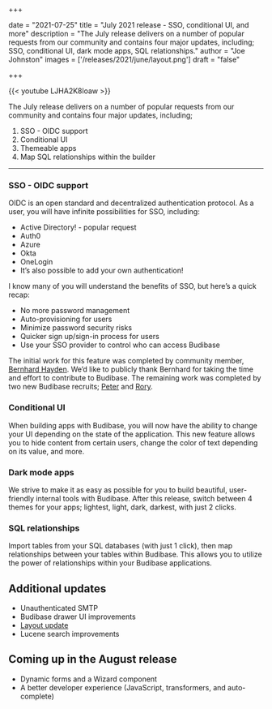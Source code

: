 +++

date = "2021-07-25"
title = "July 2021 release - SSO, conditional UI, and more"
description = "The July release delivers on a number of popular requests from our community and contains four major updates, including; SSO, conditional UI, dark mode apps, SQL relationships."
author = "Joe Johnston"
images = ['/releases/2021/june/layout.png']
draft = "false"

+++

 {{< youtube LJHA2K8loaw >}}

The July release delivers on a number of popular requests from our community and contains four major updates, including;

1. SSO - OIDC support
2. Conditional UI
3. Themeable apps
4. Map SQL relationships within the builder

---

### SSO - OIDC support

OIDC is an open standard and decentralized authentication protocol. As a user, you will have infinite possibilities for SSO, including:

- Active Directory! - popular request
- Auth0
- Azure
- Okta
- OneLogin
- It’s also possible to add your own authentication! 

I know many of you will understand the benefits of SSO, but here’s a quick recap:

- No more password management
- Auto-provisioning for users
- Minimize password security risks
- Quicker sign up/sign-in process for users
- Use your SSO provider to control who can access Budibase

The initial work for this feature was completed by community member, [Bernhard Hayden](https://github.com/burnoutberni). We’d like to publicly thank Bernhard for taking the time and effort to contribute to Budibase. The remaining work was completed by two new Budibase recruits; [Peter](https://github.com/PClmnt) and [Rory](https://github.com/Rory-Powell).

### Conditional UI

When building apps with Budibase, you will now have the ability to change your UI depending on the state of the application. This new feature allows you to hide content from certain users, change the color of text depending on its value, and more.

### Dark mode apps 

We strive to make it as easy as possible for you to build beautiful, user-friendly internal tools with Budibase. After this release, switch between 4 themes for your apps; lightest, light, dark, darkest, with just 2 clicks.

### SQL relationships

Import tables from your SQL databases (with just 1 click), then map relationships between your tables within Budibase. This allows you to utilize the power of relationships within your Budibase applications. 

## Additional updates

- Unauthenticated SMTP
- Budibase drawer UI improvements
- [Layout update](https://github.com/Budibase/budibase/pull/1969)
- Lucene search improvements

## Coming up in the August release

- Dynamic forms and a Wizard component
- A better developer experience (JavaScript, transformers, and auto-complete)
